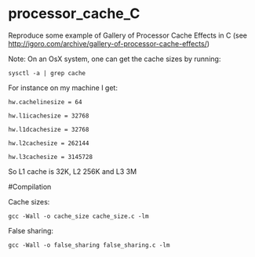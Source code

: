 processor_cache_C
=================

Reproduce some example of Gallery of Processor Cache Effects in C (see http://igoro.com/archive/gallery-of-processor-cache-effects/)

Note: On an OsX system, one can get the cache sizes by running:

```sysctl -a | grep cache```

For instance on my machine I get:

    hw.cachelinesize = 64

    hw.l1icachesize = 32768

    hw.l1dcachesize = 32768

    hw.l2cachesize = 262144

    hw.l3cachesize = 3145728

So L1 cache is 32K, L2 256K and L3 3M


#Compilation

Cache sizes:

    gcc -Wall -o cache_size cache_size.c -lm

False sharing:

    gcc -Wall -o false_sharing false_sharing.c -lm



